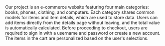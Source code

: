 Our project is an e-commerce website featuring four main categories: books, phones, clothing, and computers. Each category shares common models for items and item details, which are used to store data. Users can add items directly from the details page without leaving, and the total value is automatically calculated. Before proceeding to checkout, users are required to sign in with a username and password or create a new account. The items in the cart are personalized based on the user's selections.
